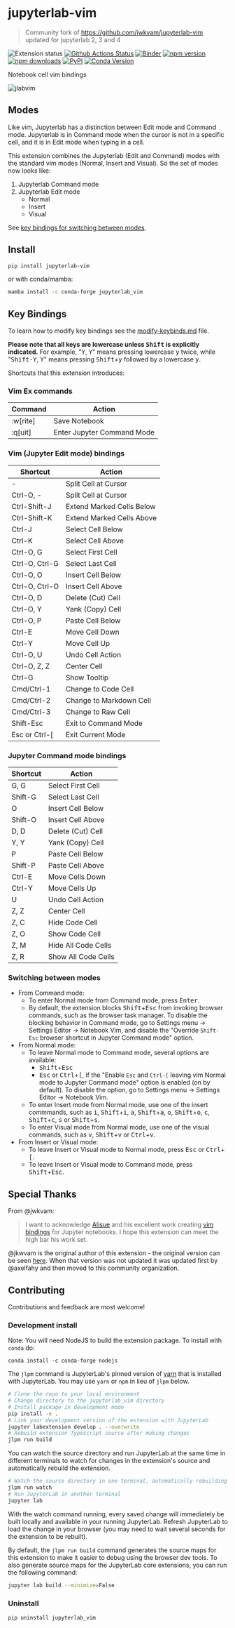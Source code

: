 # jupyterlab-vim

> Community fork of <https://github.com/jwkvam/jupyterlab-vim> updated for jupyterlab 2, 3 and 4

![Extension status](https://img.shields.io/badge/status-ready-success 'ready to be used')
[![Github Actions Status](https://github.com/jupyterlab-contrib/jupyterlab-vim/workflows/Build/badge.svg)](https://github.com/jupyterlab-contrib/jupyterlab-vim/actions?query=workflow%3ABuild)
[![Binder](https://mybinder.org/badge_logo.svg)](https://mybinder.org/v2/gh/jupyterlab-contrib/jupyterlab-vim/main?urlpath=lab)
[![npm version](https://img.shields.io/npm/v/@axlair/jupyterlab_vim)](https://www.npmjs.com/package/@axlair/jupyterlab_vim)
[![npm downloads](https://img.shields.io/npm/dw/@axlair/jupyterlab_vim.svg)](https://www.npmjs.com/package/@axlair/jupyterlab_vim)
[![PyPI](https://img.shields.io/pypi/v/jupyterlab-vim)](https://pypi.org/project/jupyterlab-vim)
[![Conda Version](https://img.shields.io/conda/vn/conda-forge/jupyterlab_vim.svg)](https://anaconda.org/conda-forge/jupyterlab_vim)

Notebook cell vim bindings

![jlabvim](https://user-images.githubusercontent.com/86304/38079432-b7596fd8-32f3-11e8-9ebd-4b9e7823f5f9.gif)

## Modes

Like vim, Jupyterlab has a distinction between Edit mode and Command mode. Jupyterlab is in Command mode when the cursor is not in a specific cell, and it is in Edit mode when typing in a cell.

This extension combines the Jupyterlab (Edit and Command) modes with the standard vim modes (Normal, Insert and Visual). So the set of modes now looks like:

1. Jupyterlab Command mode
2. Jupyterlab Edit mode
   - Normal
   - Insert
   - Visual

See [key bindings for switching between modes](#switching-between-modes).

## Install

```bash
pip install jupyterlab-vim
```

or with conda/mamba:

```bash
mamba install -c conda-forge jupyterlab_vim
```

## Key Bindings

To learn how to modify key bindings see the [modify-keybinds.md](modify-keybinds.md) file.

**Please note that all keys are lowercase unless <kbd>Shift</kbd> is explicitly indicated.**
For example, "<kbd>Y</kbd>, <kbd>Y</kbd>" means pressing lowercase <kbd>y</kbd> twice, while "<kbd>Shift-Y</kbd>, <kbd>Y</kbd>" means pressing <kbd>Shift</kbd>+<kbd>y</kbd> followed by a lowercase <kbd>y</kbd>.

Shortcuts that this extension introduces:

### Vim Ex commands

| Command  | Action                     |
| -------- | -------------------------- |
| :w[rite] | Save Notebook              |
| :q[uit]  | Enter Jupyter Command Mode |

### Vim (Jupyter Edit mode) bindings

| Shortcut       | Action                    |
| -------------- | ------------------------- |
| -              | Split Cell at Cursor      |
| Ctrl-O, -      | Split Cell at Cursor      |
| Ctrl-Shift-J   | Extend Marked Cells Below |
| Ctrl-Shift-K   | Extend Marked Cells Above |
| Ctrl-J         | Select Cell Below         |
| Ctrl-K         | Select Cell Above         |
| Ctrl-O, G      | Select First Cell         |
| Ctrl-O, Ctrl-G | Select Last Cell          |
| Ctrl-O, O      | Insert Cell Below         |
| Ctrl-O, Ctrl-O | Insert Cell Above         |
| Ctrl-O, D      | Delete (Cut) Cell         |
| Ctrl-O, Y      | Yank (Copy) Cell          |
| Ctrl-O, P      | Paste Cell Below          |
| Ctrl-E         | Move Cell Down            |
| Ctrl-Y         | Move Cell Up              |
| Ctrl-O, U      | Undo Cell Action          |
| Ctrl-O, Z, Z   | Center Cell               |
| Ctrl-G         | Show Tooltip              |
| Cmd/Ctrl-1     | Change to Code Cell       |
| Cmd/Ctrl-2     | Change to Markdown Cell   |
| Cmd/Ctrl-3     | Change to Raw Cell        |
| Shift-Esc      | Exit to Command Mode      |
| Esc or Ctrl-\[ | Exit Current Mode         |

### Jupyter Command mode bindings

| Shortcut | Action              |
| -------- | ------------------- |
| G, G     | Select First Cell   |
| Shift-G  | Select Last Cell    |
| O        | Insert Cell Below   |
| Shift-O  | Insert Cell Above   |
| D, D     | Delete (Cut) Cell   |
| Y, Y     | Yank (Copy) Cell    |
| P        | Paste Cell Below    |
| Shift-P  | Paste Cell Above    |
| Ctrl-E   | Move Cells Down     |
| Ctrl-Y   | Move Cells Up       |
| U        | Undo Cell Action    |
| Z, Z     | Center Cell         |
| Z, C     | Hide Code Cell      |
| Z, O     | Show Code Cell      |
| Z, M     | Hide All Code Cells |
| Z, R     | Show All Code Cells |

### Switching between modes

- From Command mode:
  - To enter Normal mode from Command mode, press <kbd>Enter</kbd>.
  - By default, the extension blocks <kbd>Shift</kbd>+<kbd>Esc</kbd> from invoking browser commands, such as the browser task manager. To disable the blocking behavior in Command mode, go to Settings menu → Settings Editor → Notebook Vim, and disable the "Override `Shift-Esc` browser shortcut in Jupyter Command mode" option.
- From Normal mode:
  - To leave Normal mode to Command mode, several options are available:
    - <kbd>Shift</kbd>+<kbd>Esc</kbd>
    - <kbd>Esc</kbd> or <kbd>Ctrl</kbd>+<kbd>[</kbd>, if the "Enable `Esc` and `Ctrl-[` leaving vim Normal mode to Jupyter Command mode" option is enabled (on by default). To disable the option, go to Settings menu → Settings Editor → Notebook Vim.
  - To enter Insert mode from Normal mode, use one of the insert commmands, such as <kbd>i</kbd>, <kbd>Shift</kbd>+<kbd>i</kbd>, <kbd>a</kbd>, <kbd>Shift</kbd>+<kbd>a</kbd>, <kbd>o</kbd>, <kbd>Shift</kbd>+<kbd>o</kbd>, <kbd>c</kbd>, <kbd>Shift</kbd>+<kbd>c</kbd>, <kbd>s</kbd> or <kbd>Shift</kbd>+<kbd>s</kbd>.
  - To enter Visual mode from Normal mode, use one of the visual commands, such as <kbd>v</kbd>, <kbd>Shift</kbd>+<kbd>v</kbd> or <kbd>Ctrl</kbd>+<kbd>v</kbd>.
- From Insert or Visual mode:
  - To leave Insert or Visual mode to Normal mode, press <kbd>Esc</kbd> or <kbd>Ctrl</kbd>+<kbd>[</kbd>.
  - To leave Insert or Visual mode to Command mode, press <kbd>Shift</kbd>+<kbd>Esc</kbd>.

## Special Thanks

From @jwkvam:

> I want to acknowledge [Alisue](https://github.com/lambdalisue) and his excellent work creating [vim bindings](https://github.com/lambdalisue/jupyter-vim-binding) for Jupyter notebooks.
> I hope this extension can meet the high bar his work set.

@jkwvam is the original author of this extension - the original version can be seen [here](https://github.com/jwkvam/jupyterlab-vim). When that version was not updated it was updated first by @axelfahy and then moved to this community organization.

## Contributing

Contributions and feedback are most welcome!

### Development install

Note: You will need NodeJS to build the extension package. To install with `conda` do:

```
conda install -c conda-forge nodejs
```

The `jlpm` command is JupyterLab's pinned version of
[yarn](https://yarnpkg.com/) that is installed with JupyterLab. You may use
`yarn` or `npm` in lieu of `jlpm` below.

```bash
# Clone the repo to your local environment
# Change directory to the jupyterlab_vim directory
# Install package in development mode
pip install -e .
# Link your development version of the extension with JupyterLab
jupyter labextension develop . --overwrite
# Rebuild extension Typescript source after making changes
jlpm run build
```

You can watch the source directory and run JupyterLab at the same time in different terminals to watch for changes in the extension's source and automatically rebuild the extension.

```bash
# Watch the source directory in one terminal, automatically rebuilding when needed
jlpm run watch
# Run JupyterLab in another terminal
jupyter lab
```

With the watch command running, every saved change will immediately be built locally and available in your running JupyterLab. Refresh JupyterLab to load the change in your browser (you may need to wait several seconds for the extension to be rebuilt).

By default, the `jlpm run build` command generates the source maps for this extension to make it easier to debug using the browser dev tools. To also generate source maps for the JupyterLab core extensions, you can run the following command:

```bash
jupyter lab build --minimize=False
```

### Uninstall

```bash
pip uninstall jupyterlab_vim
```
